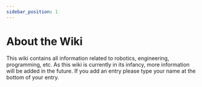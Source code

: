 ```yaml
---
sidebar_position: 1
---
```


# About the Wiki

This wiki contains all information related to robotics, engineering, programming, etc. As this wiki is currently in its infancy, more information will be added in the future. If you add an entry please type your name at the bottom of your entry.
